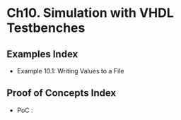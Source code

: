 # Ch10. Simulation with VHDL Testbenches

## Examples Index
* Example 10.1: Writing Values to a File

## Proof of Concepts Index
* PoC :  

